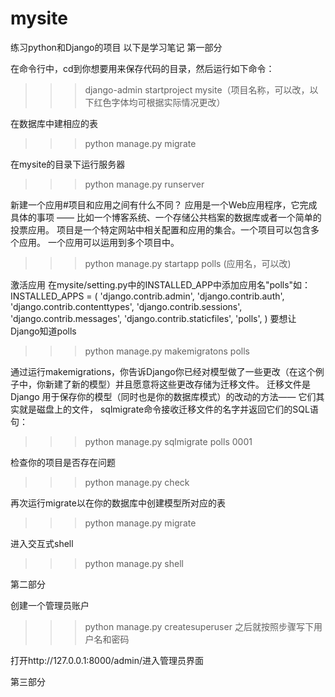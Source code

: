 # mysite
练习python和Django的项目
以下是学习笔记
第一部分

在命令行中，cd到你想要用来保存代码的目录，然后运行如下命令：
>>>django-admin startproject mysite（项目名称，可以改，以下红色字体均可根据实际情况更改）

在数据库中建相应的表
>>>python manage.py migrate

在mysite的目录下运行服务器
>>>python manage.py runserver

新建一个应用#项目和应用之间有什么不同？ 应用是一个Web应用程序，它完成具体的事项 —— 比如一个博客系统、一个存储公共档案的数据库或者一个简单的投票应用。 项目是一个特定网站中相关配置和应用的集合。一个项目可以包含多个应用。 一个应用可以运用到多个项目中。
>>>python manage.py startapp polls (应用名，可以改)

激活应用
在mysite/setting.py中的INSTALLED_APP中添加应用名"polls"如：
INSTALLED_APPS = (
    'django.contrib.admin',
    'django.contrib.auth',
    'django.contrib.contenttypes',
    'django.contrib.sessions',
    'django.contrib.messages',
    'django.contrib.staticfiles',
    'polls',
)
要想让Django知道polls
>>>python manage.py makemigratons polls

通过运行makemigrations，你告诉Django你已经对模型做了一些更改（在这个例子中，你新建了新的模型）并且愿意将这些更改存储为迁移文件。
迁移文件是Django 用于保存你的模型（同时也是你的数据库模式）的改动的方法—— 它们其实就是磁盘上的文件， sqlmigrate命令接收迁移文件的名字并返回它们的SQL语句：
>>>python manage.py sqlmigrate polls 0001

检查你的项目是否存在问题
>>>python manage.py check

再次运行migrate以在你的数据库中创建模型所对应的表
>>>python manage.py migrate

进入交互式shell
>>> python manage.py shell

第二部分

创建一个管理员账户
>>>python manage.py createsuperuser
之后就按照步骤写下用户名和密码

打开http://127.0.0.1:8000/admin/进入管理员界面

第三部分

